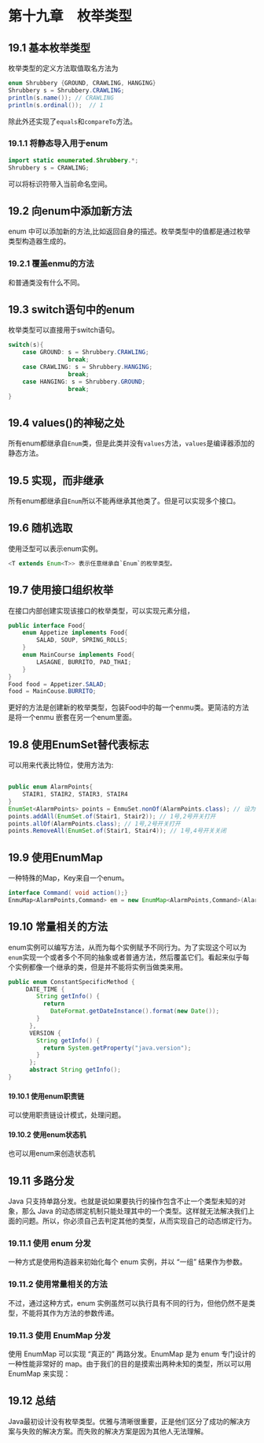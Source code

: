 # 第十九章　枚举类型

## 19.1 基本枚举类型
枚举类型的定义方法取值取名方法为
```java
enum Shrubbery {GROUND, CRAWLING, HANGING}
Shrubbery s = Shrubbery.CRAWLING;
println(s.name()); // CRAWLING
println(s.ordinal());  // 1
```
除此外还实现了`equals`和`compareTo`方法。
### 19.1.1 将静态导入用于enum
```java
import static enumerated.Shrubbery.*;
Shrubbery s = CRAWLING;
```

可以将标识符带入当前命名空间。


## 19.2 向enum中添加新方法

enum 中可以添加新的方法,比如返回自身的描述。枚举类型中的值都是通过枚举类型构造器生成的。

### 19.2.1 覆盖enmu的方法
和普通类没有什么不同。

## 19.3 switch语句中的enum
枚举类型可以直接用于switch语句。

```java
switch(s){
    case GROUND: s = Shrubbery.CRAWLING;
                 break;
    case CRAWLING: s = Shrubbery.HANGING;
                 break;
    case HANGING: s = Shrubbery.GROUND;
                 break;
}
```

## 19.4 values()的神秘之处

所有enum都继承自`Enum`类，但是此类并没有`values`方法，`values`是编译器添加的静态方法。

## 19.5 实现，而非继承
所有enum都继承自`Enum`所以不能再继承其他类了。但是可以实现多个接口。

## 19.6 随机选取
使用泛型可以表示enum实例。
```java
<T extends Enum<T>> 表示任意继承自`Enum`的枚举类型。
```

## 19.7 使用接口组织枚举
在接口内部创建实现该接口的枚举类型，可以实现元素分组，

```java
public interface Food{
    enum Appetize implements Food{
        SALAD, SOUP, SPRING_ROLLS;
    }
    enum MainCourse implements Food{
        LASAGNE, BURRITO, PAD_THAI;
    }
}
Food food = Appetizer.SALAD;
food = MainCouse.BURRITO;
```

更好的方法是创建新的枚举类型，包装Food中的每一个enmu类。更简洁的方法是将一个enmu 嵌套在另一个enum里面。

## 19.8 使用EnumSet替代表标志
可以用来代表比特位，使用方法为:
```java

public enum AlarmPoints{
    STAIR1, STAIR2, STAIR3, STAIR4  
}
EnumSet<AlarmPoints> points = EnmuSet.nonOf(AlarmPoints.class); // 设为空，全0
points.addAll(EnumSet.of(Stair1, Stair2)); // 1号,2号开关打开
points.allOf(AlarmPoints.class); // 1号,2号开关打开
points.RemoveAll(EnumSet.of(Stair1, Stair4)); // 1号,4号开关关闭
```

## 19.9 使用EnumMap
一种特殊的Map，Key来自一个enum。
```java
interface Command( void action();}
EnmuMap<AlarmPoints,Command> em = new EnumMap<AlarmPoints,Command>(AlarmPoints.class);
```

## 19.10 常量相关的方法
enum实例可以编写方法，从而为每个实例赋予不同行为。为了实现这个可以为`enum`实现一个或者多个不同的抽象或者普通方法，然后覆盖它们。看起来似乎每个实例都像一个继承的类，但是并不能将实例当做类来用。
```java
public enum ConstantSpecificMethod {
	 DATE_TIME {
	    String getInfo() {
	      return
	        DateFormat.getDateInstance().format(new Date());
	    }
	  },
	  VERSION {
	    String getInfo() {
	      return System.getProperty("java.version");
	    }
	  };
	  abstract String getInfo();
}
```

#### 19.10.1 使用enum职责链
可以使用职责链设计模式，处理问题。

#### 19.10.2 使用enum状态机
也可以用enum来创造状态机

## 19.11 多路分发

Java 只支持单路分发。也就是说如果要执行的操作包含不止一个类型未知的对象，那么 Java 的动态绑定机制只能处理其中的一个类型。这样就无法解决我们上面的问题。所以，你必须自己去判定其他的类型，从而实现自己的动态绑定行为。

### 19.11.1 使用 enum 分发
一种方式是使用构造器来初始化每个 enum 实例，并以 “一组” 结果作为参数。

### 19.11.2 使用常量相关的方法
不过，通过这种方式，enum 实例虽然可以执行具有不同的行为，但他仍然不是类型，不能将其作为方法的参数传递。

### 19.11.3 使用 EnumMap 分发
使用 EnumMap 可以实现 “真正的” 两路分发。EnumMap 是为 enum 专门设计的一种性能非常好的 map。由于我们的目的是摸索出两种未知的类型，所以可以用 EnumMap 来实现：

## 19.12 总结
Java最初设计没有枚举类型。优雅与清晰很重要，正是他们区分了成功的解决方案与失败的解决方案。而失败的解决方案是因为其他人无法理解。
